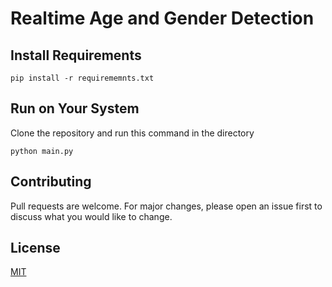 # Realtime Age and Gender Detection

## Install Requirements
```
pip install -r requirememnts.txt
```
## Run on Your System
Clone the repository and run this command in the directory
```
python main.py
```

## Contributing
Pull requests are welcome. For major changes, please open an issue first
to discuss what you would like to change.

## License

[MIT](https://github.com/Ripan-Roy/Demography-Detection/blob/main/LICENSE)
